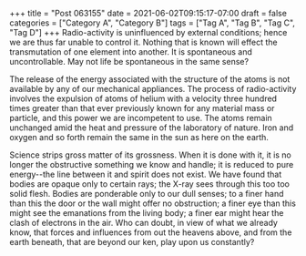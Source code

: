 +++
title = "Post 063155"
date = 2021-06-02T09:15:17-07:00
draft = false
categories = ["Category A", "Category B"]
tags = ["Tag A", "Tag B", "Tag C", "Tag D"]
+++
Radio-activity is uninfluenced by external conditions; hence we are thus far unable to control it. Nothing that is known will effect the transmutation of one element into another. It is spontaneous and uncontrollable. May not life be spontaneous in the same sense?

The release of the energy associated with the structure of the atoms is not available by any of our mechanical appliances. The process of radio-activity involves the expulsion of atoms of helium with a velocity three hundred times greater than that ever previously known for any material mass or particle, and this power we are incompetent to use. The atoms remain unchanged amid the heat and pressure of the laboratory of nature. Iron and oxygen and so forth remain the same in the sun as here on the earth.

Science strips gross matter of its grossness. When it is done with it, it is no longer the obstructive something we know and handle; it is reduced to pure energy--the line between it and spirit does not exist. We have found that bodies are opaque only to certain rays; the X-ray sees through this too too solid flesh. Bodies are ponderable only to our dull senses; to a finer hand than this the door or the wall might offer no obstruction; a finer eye than this might see the emanations from the living body; a finer ear might hear the clash of electrons in the air. Who can doubt, in view of what we already know, that forces and influences from out the heavens above, and from the earth beneath, that are beyond our ken, play upon us constantly?
